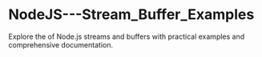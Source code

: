 # NodeJS---Stream_Buffer_Examples
Explore the of Node.js streams and buffers with practical examples and comprehensive documentation.

